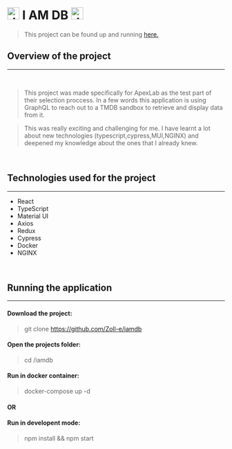 # <img src="./public/favicon.ico" alt="drawing" height="28"/> **I AM DB** <img src="./public/favicon.ico" alt="drawing" height="28"/>

> This project can be found up and running [here.](https://iamdebe.herokuapp.com/)

## **Overview of the project**

---

&nbsp;

> This project was made specifically for ApexLab as the test part of their selection proccess.
> In a few words this application is using GraphQL to reach out to a TMDB sandbox to retrieve and display data from it.

> This was really exciting and challenging for me. I have learnt a lot about new technologies (typescript,cypress,MUI,NGINX) and deepened my knowledge about the ones that I already knew.

&nbsp;

## Technologies used for the project

---

- React
- TypeScript
- Material UI
- Axios
- Redux
- Cypress
- Docker
- NGINX

&nbsp;

## **Running the application**

---

#### Download the project:

> git clone https://github.com/Zoll-e/iamdb

#### Open the projects folder:

> cd /iamdb

#### Run in docker container:

> docker-compose up -d

#### OR

#### Run in developent mode:

> npm install && npm start
